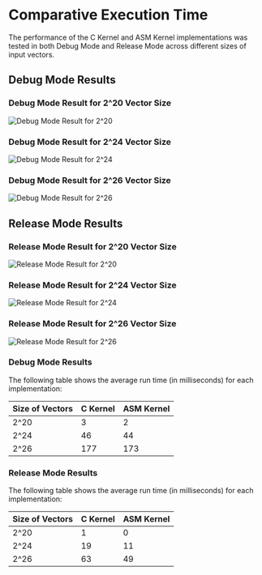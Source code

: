 # **Comparative Execution Time**

The performance of the C Kernel and ASM Kernel implementations was tested in both Debug Mode and Release Mode across different sizes of input vectors.
 ## Debug Mode Results

### Debug Mode Result for 2^20 Vector Size
![Debug Mode Result for 2^20](DebugModeResult20.jpg)


### Debug Mode Result for 2^24 Vector Size
![Debug Mode Result for 2^24](DebugModeResult24.jpg)


### Debug Mode Result for 2^26 Vector Size
![Debug Mode Result for 2^26](DebugModeResult26.jpg)


## Release  Mode Results
 
### Release Mode Result for 2^20 Vector Size
![Release Mode Result for 2^20](ReleaseModeResult20.jpg)

### Release Mode Result for 2^24 Vector Size
![Release Mode Result for 2^24](ReleaseModeResult24.jpg)

### Release Mode Result for 2^26 Vector Size
![Release Mode Result for 2^26](ReleaseModeResult26.jpg)


### Debug Mode Results
The following table shows the average run time (in milliseconds) for each implementation:

| Size of Vectors | C Kernel | ASM Kernel |
|-----------------|----------|------------|
| 2^20            | 3        | 2          |
| 2^24            | 46       | 44         |
| 2^26            | 177      | 173        |

### Release Mode Results
The following table shows the average run time (in milliseconds) for each implementation:

| Size of Vectors | C Kernel | ASM Kernel |
|-----------------|----------|------------|
| 2^20            | 1        | 0          |
| 2^24            | 19       | 11         |
| 2^26            | 63       | 49         |


